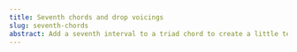 ```yaml
---
title: Seventh chords and drop voicings
slug: seventh-chords
abstract: Add a seventh interval to a triad chord to create a little tension. Introducing drop 2 and drop 3 chord voicings.
---
```


